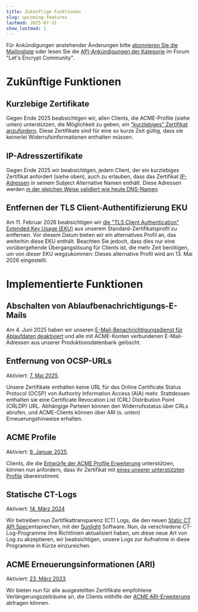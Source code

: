 ```yaml
---
title: Zukünftige Funktionen
slug: upcoming-features
lastmod: 2025-07-31
show_lastmod: 1
---
```


Für Ankündigungen anstehender Änderungen bitte [abonnieren Sie die Mailingliste](https://letsencrypt.org/opt-in/) oder lesen Sie die [API-Ankündigungen der Kategorie](https://community.letsencrypt.org/c/api-announcements/18) im Forum "Let's Encrypt Community".

# Zukünftige Funktionen

## Kurzlebige Zertifikate

Gegen Ende 2025 beabsichtigen wir, allen Clients, die ACME-Profile (siehe unten) unterstützen, die Möglichkeit zu geben, ein ["kurzlebiges" Zertifikat anzufordern](https://letsencrypt.org/2025/02/20/first-short-lived-cert-issued/). Diese Zertifikate sind für eine so kurze Zeit gültig, dass sie keinerlei Widerrufsinformationen enthalten müssen.

## IP-Adresszertifikate

Gegen Ende 2025 wir beabsichtigen, jedem Client, der ein kurzlebiges Zertifikat anfordert (siehe oben), auch zu erlauben, dass das Zertifikat [IP-Adressen](https://letsencrypt.org/2025/02/20/first-short-lived-cert-issued/) in seinem Subject Alternative Namen enthält. Diese Adressen werden [in der gleichen Weise validiert wie heute DNS-Namen](https://www.rfc-editor.org/rfc/rfc8738.html).

## Entfernen der TLS Client-Authentifizierung EKU

Am 11. Februar 2026 beabsichtigen wir [die "TLS Client Authentication" Extended Key Usage (EKU)](https://letsencrypt.org/2025/05/14/ending-tls-client-authentication/) aus unserem Standard-Zertifikatsprofil zu entfernen. Vor diesem Datum bieten wir ein alternatives Profil an, das weiterhin diese EKU enthält. Beachten Sie jedoch, dass dies nur eine vorübergehende Übergangslösung für Clients ist, die mehr Zeit benötigen, um von dieser EKU wegzukommen: Dieses alternative Profil wird am 13. Mai 2026 eingestellt.

# Implementierte Funktionen

## Abschalten von Ablaufbenachrichtigungs-E-Mails

Am 4. Juni 2025 haben wir unseren [E-Mail-Benachrichtigungsdienst für Ablaufdaten deaktiviert](https://letsencrypt.org/2025/01/22/ending-expiration-emails/) und alle mit ACME-Konten verbundenen E-Mail-Adressen aus unserer Produktionsdatenbank gelöscht.

## Entfernung von OCSP-URLs

Aktiviert: [7. Mai 2025](https://letsencrypt.org/2024/12/05/ending-ocsp/).

Unsere Zertifikate enthalten keine URL für das Online Certificate Status Protocol (OCSP) von Authority Information Access (AIA) mehr. Stattdessen enthalten sie eine Certificate Revocation List (CRL) Distribution Point (CRLDP) URL. Abhängige Parteien können den Widerrufsstatus über CRLs abrufen, und ACME-Clients können über ARI (s. unten) Erneuerungshinweise erhalten.

## ACME Profile

Aktiviert: [9. Januar 2025](https://letsencrypt.org/2025/01/09/acme-profiles/).

Clients, die die [Entwürfe der ACME Profile Erweiterung](https://www.ietf.org/archive/id/draft-aaron-acme-profiles-01.html) unterstützen, können nun anfordern, dass ihr Zertifikat mit [eines unserer unterstützten Profile](https://letsencrypt.org/docs/profiles/) übereinstimmt.

## Statische CT-Logs

Aktiviert: [14. März 2024](https://letsencrypt.org/2024/03/14/introducing-sunlight/)

Wir betreiben nun Zertifikattransparenz (CT) Logs, die den neuen [Static CT API Spec](https://c2sp.org/static-ct-api)entsprechen, mit der [Sunlight](https://github.com/FiloSottile/sunlight) Software. Nun, da verschiedene CT-Log-Programme ihre Richtlinien aktualisiert haben, um diese neue Art von Log zu akzeptieren, wir beabsichtigen, unsere Logs zur Aufnahme in diese Programme in Kürze einzureichen.

## ACME Erneuerungsinformationen (ARI)

Aktiviert: [23. März 2023](https://letsencrypt.org/2023/03/23/improving-resliiency-and-reliability-with-ari/).

Wir bieten nun für alle ausgestellten Zertifikate empfohlene Verlängerungszeiträume an, die Clients mithilfe der [ACME ARI-Erweiterung](https://www.ietf.org/archive/id/draft-ietf-acme-ari-08.html) abfragen können.
